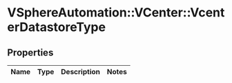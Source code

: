 # VSphereAutomation::VCenter::VcenterDatastoreType

## Properties
Name | Type | Description | Notes
------------ | ------------- | ------------- | -------------


